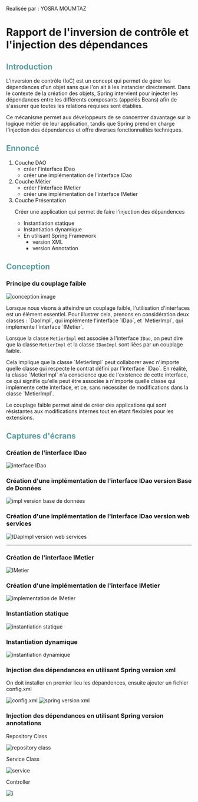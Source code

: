 <p>Realisée par : YOSRA MOUMTAZ</p>
<h1 >Rapport de l'inversion de contrôle et l'injection des dépendances</h1>
<h2 style="color: cadetblue">Introduction</h2>
<p>L'inversion de contrôle (IoC) est un concept qui permet de gérer les dépendances d'un objet 
sans que l'on ait à les instancier directement. Dans le contexte de la création des objets, 
Spring intervient pour injecter les dépendances entre les différents composants (appelés Beans) 
afin de s'assurer que toutes les relations requises sont établies.

Ce mécanisme permet aux développeurs de se concentrer davantage 
sur la logique métier de leur application, tandis que Spring prend en charge
l'injection des dépendances et offre diverses fonctionnalités techniques.</p>
<h2 style="color: cadetblue">Ennoncé</h2>
<ol>
    <li>Couche DAO 
        <ul>
            <li>créer l'interface IDao</li>
            <li>créer une implémentation de l'interface IDao</li>
        </ul>
    </li>
    <li>Couche Métier
        <ul>
            <li>créer l'interface IMetier</li>
            <li>créer une implémentation de l'interface IMetier</li>
        </ul>
    </li>
    <li>Couche Présentation
        <p>Créer une application qui permet de faire l'injection des dépandences</p>
        <ul>
        <li>Instantiation statique</li>
        <li>Instantiation dynamique</li>
        <li>En utilisant Spring Framework
            <ul>
                <li>version XML</li>
                <li>version Annotation</li>
            </ul>
        </li>
        </ul>
    </li>
</ol>
<h2 style="color: cadetblue">Conception</h2>
<h3>Principe du couplage faible</h3>
<img src="captures/Conception.png" alt="conception image">
<p>
Lorsque nous visons à atteindre un couplage faible, l'utilisation d'interfaces est un élément essentiel. 
Pour illustrer cela, prenons en considération deux classes : `DaoImpl`, qui implémente l'interface `IDao`, 
et `MetierImpl`, qui implémente l'interface `IMetier`.

Lorsque la classe `MetierImpl` est associée à l'interface `IDao`, on peut dire que la classe 
`MetierImpl` et la classe `IDaoImpl` sont liées par un couplage faible.</p>

<p>Cela implique que la classe `MetierImpl` peut collaborer avec n'importe quelle classe qui respecte le contrat 
défini par l'interface `IDao`. En réalité, la classe `MetierImpl` n'a conscience que de l'existence 
de cette interface, ce qui signifie qu'elle peut être associée à n'importe quelle classe qui implémente 
cette interface, et ce, sans nécessiter de modifications dans la classe `MetierImpl`.

Le couplage faible permet ainsi de créer des applications qui sont résistantes aux modifications 
internes tout en étant flexibles pour les extensions.
</p>
<h2 style="color: cadetblue">Captures d'écrans</h2>
<h3>Création de l'interface IDao</h3>
<img src="captures/IDAO.png" alt="interface IDao">
<h3>Création d'une implémentation de l'interface IDao version Base de Données</h3>
<img src="captures/DAOIMPL.png" alt="impl version base de données">
<h3>Création d'une implémentation de l'interface IDao version web services</h3>
<img src="captures/DAOIMPLV2.png" alt="IDapImpl version web services">
<hr>
<h3>Création de l'interface IMetier</h3>
<img src="captures/METIER.png" alt="IMetier">
<h3>Création d'une implémentation de l'interface IMetier</h3>
<img src="captures/metierimpl1.png" alt="implementation de IMetier">
<h3>Instantiation statique</h3>
<img src="captures/Pres1_instanstation_statique.png" alt="instantiation statique">
<h3>Instantiation dynamique</h3>
<img src="captures/Pres2_instanstation_dynamique.png" alt="instantiation dynamique">
<h3>Injection des dépendances en utilisant Spring version xml</h3>
<p>On doit installer en premier lieu les dépandences, ensuite ajouter un fichier config.xml</p>
<img src="captures/config_xml.png" alt="config.xml">
<img src="captures/Spring_xml.png" alt="spring version xml">
<h3>Injection des dépendances en utilisant Spring version annotations</h3>
<p>Repository Class</p>
<img src="captures/Repository.png" alt="repository class">
<p>Service Class</p>
<img src="captures/MetierImpl.png" alt="service">
<p>Controller</p>
<img src="captures/pres4_annota.png" alt="i">
